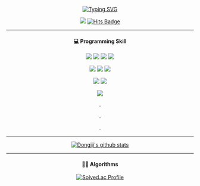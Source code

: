 <div align="center">

[![Typing SVG](https://readme-typing-svg.herokuapp.com?font=Pacifico&color=%23909090&size=30&center=true&vCenter=true&height=150&lines=Hello+%E2%9C%8B+I'm+DongJoon)](https://git.io/typing-svg)


 
<a href="https://blog.naver.com/y2kdj9723"><img src="https://img.shields.io/static/v1?label=N&message=Blog&color=brightgreen"/></a> [![Hits Badge](https://hits.seeyoufarm.com/api/count/incr/badge.svg?url=https%3A%2F%2Fgithub.com%2Fdongjji&count_bg=%23bcbcbc&title_bg=%23F4F557&icon=swift.svg&icon_color=%23bcbcbc&title=hits&edge_flat=false)](https://hits.seeyoufarm.com)

 <hr>
 
 #### 💻 Programming Skill
<p align="center">
 <img src="https://img.shields.io/badge/-JavaScript-black?style=flat-square&logo=javascript"/>
 <img src="https://img.shields.io/badge/-TypeScript-black?stype=flat-square&logo=typescript"/>
 <img src="https://img.shields.io/badge/-Java-black?style=flat-square&logo=java"/>
 <img src="https://img.shields.io/badge/-Python-black?style=flat-square&logo=python"/>
</p>
<p align="center">
 <img src="https://img.shields.io/badge/-Node.js-black?style=flat-square&logo=Node.js"/>
 <img src="https://img.shields.io/badge/-NestJs-black?style=flat-square&logo=NestJs"/>
 <img src="https://img.shields.io/badge/-Spring-black?style=flat-square&logo=Spring"/>
</p>
<p align="center">
 <img src="https://img.shields.io/badge/MongoDB-black?style=flat-square&logo=MongoDB"/>
 <img src="https://img.shields.io/badge/MySQL-black?style=flat-square&logo=MySQL"/>
</p>
<p align="center">
 <img src="https://img.shields.io/badge/-Git-black?style=flat-square&logo=git"/>
</p>
 
 .
 
 .
 
 .
 

 <hr>
 
 [![Dongjji's github stats](https://github-readme-stats.vercel.app/api?username=dongjji)](https://github.com/anuraghazra/github-readme-stats)
 
 <hr>
 
 #### 👨‍🏫 Algorithms
 [![Solved.ac Profile](http://mazassumnida.wtf/api/v2/generate_badge?boj=y2kdj9723)](https://solved.ac/y2kdj9723/) 
 
</div>
